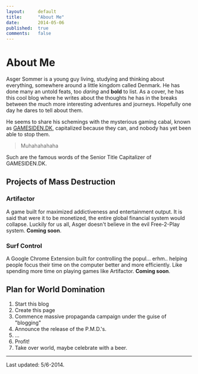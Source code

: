 ```yaml
---
layout: 	default
title:  	"About Me"
date:   	2014-05-06
published:	true
comments:   false
---
```

# About Me

Asger Sommer is a young guy living, studying and thinking about everything, somewhere around a little kingdom called Denmark. He has done many an untold feats, too *daring* and **bold** to list. As a cover, he has this cool blog where he writes about the thoughts he has in the breaks between the much more interesting adventures and journeys. Hopefully one day he dares to tell about them.

He seems to share his schemings with the mysterious gaming cabal, known as <a href="http://gamesiden.dk">GAMESIDEN.DK</a>, capitalized because they can, and nobody has yet been able to stop them. 

>Muhahahahaha

Such are the famous words of the Senior Title Capitalizer of GAMESIDEN.DK.

## Projects of Mass Destruction
### Artifactor
A game built for maximized addictiveness and entertainment output. It is said that were it to be monetized, the entire global financial system would collapse. Luckily for us all, Asger doesn't believe in the evil Free-2-Play system. **Coming soon**.

### Surf Control
A Google Chrome Extension built for controlling the popul... erhm.. helping people focus their time on the computer better and more efficiently. Like spending more time on playing games like Artifactor. **Coming soon**.

## Plan for World Domination

1. Start this blog
2. Create this page
3. Commence massive propaganda campaign under the guise of "blogging"
4. Announce the release of the P.M.D.'s.
5. ...
6. Profit!
7. Take over world, maybe celebrate with a beer.

-----

Last updated: 5/6-2014.